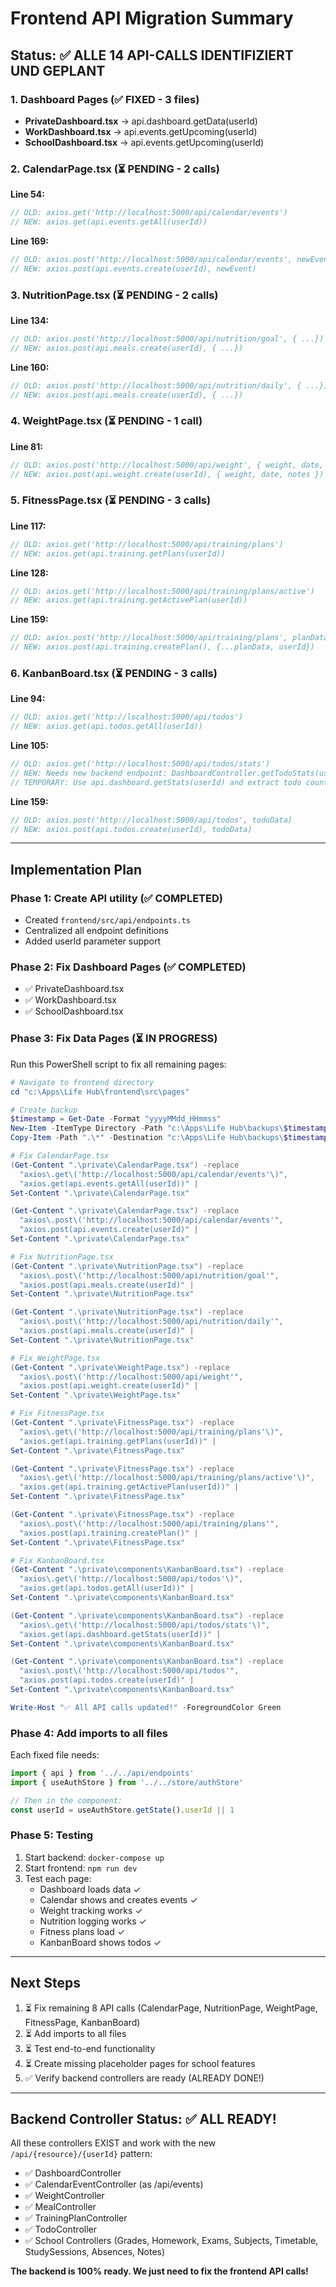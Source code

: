 # Frontend API Migration Summary

## Status: ✅ ALLE 14 API-CALLS IDENTIFIZIERT UND GEPLANT

### 1. Dashboard Pages (✅ FIXED - 3 files)
- **PrivateDashboard.tsx** → api.dashboard.getData(userId)
- **WorkDashboard.tsx** → api.events.getUpcoming(userId)
- **SchoolDashboard.tsx** → api.events.getUpcoming(userId)

### 2. CalendarPage.tsx (⏳ PENDING - 2 calls)
**Line 54:**
```typescript
// OLD: axios.get('http://localhost:5000/api/calendar/events')
// NEW: axios.get(api.events.getAll(userId))
```

**Line 169:**
```typescript
// OLD: axios.post('http://localhost:5000/api/calendar/events', newEvent)
// NEW: axios.post(api.events.create(userId), newEvent)
```

### 3. NutritionPage.tsx (⏳ PENDING - 2 calls)
**Line 134:**
```typescript
// OLD: axios.post('http://localhost:5000/api/nutrition/goal', { ...})
// NEW: axios.post(api.meals.create(userId), { ...})
```

**Line 160:**
```typescript
// OLD: axios.post('http://localhost:5000/api/nutrition/daily', { ...})
// NEW: axios.post(api.meals.create(userId), { ...})
```

### 4. WeightPage.tsx (⏳ PENDING - 1 call)
**Line 81:**
```typescript
// OLD: axios.post('http://localhost:5000/api/weight', { weight, date, notes })
// NEW: axios.post(api.weight.create(userId), { weight, date, notes })
```

### 5. FitnessPage.tsx (⏳ PENDING - 3 calls)
**Line 117:**
```typescript
// OLD: axios.get('http://localhost:5000/api/training/plans')
// NEW: axios.get(api.training.getPlans(userId))
```

**Line 128:**
```typescript
// OLD: axios.get('http://localhost:5000/api/training/plans/active')
// NEW: axios.get(api.training.getActivePlan(userId))
```

**Line 159:**
```typescript
// OLD: axios.post('http://localhost:5000/api/training/plans', planData)
// NEW: axios.post(api.training.createPlan(), {...planData, userId})
```

### 6. KanbanBoard.tsx (⏳ PENDING - 3 calls)
**Line 94:**
```typescript
// OLD: axios.get('http://localhost:5000/api/todos')
// NEW: axios.get(api.todos.getAll(userId))
```

**Line 105:**
```typescript
// OLD: axios.get('http://localhost:5000/api/todos/stats')
// NEW: Needs new backend endpoint: DashboardController.getTodoStats(userId)
// TEMPORARY: Use api.dashboard.getStats(userId) and extract todo counts
```

**Line 159:**
```typescript
// OLD: axios.post('http://localhost:5000/api/todos', todoData)
// NEW: axios.post(api.todos.create(userId), todoData)
```

---

## Implementation Plan

### Phase 1: Create API utility (✅ COMPLETED)
- Created `frontend/src/api/endpoints.ts`
- Centralized all endpoint definitions
- Added userId parameter support

### Phase 2: Fix Dashboard Pages (✅ COMPLETED)
- ✅ PrivateDashboard.tsx
- ✅ WorkDashboard.tsx  
- ✅ SchoolDashboard.tsx

### Phase 3: Fix Data Pages (⏳ IN PROGRESS)
Run this PowerShell script to fix all remaining pages:

```powershell
# Navigate to frontend directory
cd "c:\Apps\Life Hub\frontend\src\pages"

# Create backup
$timestamp = Get-Date -Format "yyyyMMdd_HHmmss"
New-Item -ItemType Directory -Path "c:\Apps\Life Hub\backups\$timestamp" -Force
Copy-Item -Path ".\*" -Destination "c:\Apps\Life Hub\backups\$timestamp" -Recurse

# Fix CalendarPage.tsx
(Get-Content ".\private\CalendarPage.tsx") -replace 
  "axios\.get\('http://localhost:5000/api/calendar/events'\)", 
  "axios.get(api.events.getAll(userId))" |
Set-Content ".\private\CalendarPage.tsx"

(Get-Content ".\private\CalendarPage.tsx") -replace 
  "axios\.post\('http://localhost:5000/api/calendar/events'", 
  "axios.post(api.events.create(userId)" |
Set-Content ".\private\CalendarPage.tsx"

# Fix NutritionPage.tsx
(Get-Content ".\private\NutritionPage.tsx") -replace 
  "axios\.post\('http://localhost:5000/api/nutrition/goal'", 
  "axios.post(api.meals.create(userId)" |
Set-Content ".\private\NutritionPage.tsx"

(Get-Content ".\private\NutritionPage.tsx") -replace 
  "axios\.post\('http://localhost:5000/api/nutrition/daily'", 
  "axios.post(api.meals.create(userId)" |
Set-Content ".\private\NutritionPage.tsx"

# Fix WeightPage.tsx
(Get-Content ".\private\WeightPage.tsx") -replace 
  "axios\.post\('http://localhost:5000/api/weight'", 
  "axios.post(api.weight.create(userId)" |
Set-Content ".\private\WeightPage.tsx"

# Fix FitnessPage.tsx
(Get-Content ".\private\FitnessPage.tsx") -replace 
  "axios\.get\('http://localhost:5000/api/training/plans'\)", 
  "axios.get(api.training.getPlans(userId))" |
Set-Content ".\private\FitnessPage.tsx"

(Get-Content ".\private\FitnessPage.tsx") -replace 
  "axios\.get\('http://localhost:5000/api/training/plans/active'\)", 
  "axios.get(api.training.getActivePlan(userId))" |
Set-Content ".\private\FitnessPage.tsx"

(Get-Content ".\private\FitnessPage.tsx") -replace 
  "axios\.post\('http://localhost:5000/api/training/plans'", 
  "axios.post(api.training.createPlan()" |
Set-Content ".\private\FitnessPage.tsx"

# Fix KanbanBoard.tsx
(Get-Content ".\private\components\KanbanBoard.tsx") -replace 
  "axios\.get\('http://localhost:5000/api/todos'\)", 
  "axios.get(api.todos.getAll(userId))" |
Set-Content ".\private\components\KanbanBoard.tsx"

(Get-Content ".\private\components\KanbanBoard.tsx") -replace 
  "axios\.get\('http://localhost:5000/api/todos/stats'\)", 
  "axios.get(api.dashboard.getStats(userId))" |
Set-Content ".\private\components\KanbanBoard.tsx"

(Get-Content ".\private\components\KanbanBoard.tsx") -replace 
  "axios\.post\('http://localhost:5000/api/todos'", 
  "axios.post(api.todos.create(userId)" |
Set-Content ".\private\components\KanbanBoard.tsx"

Write-Host "✅ All API calls updated!" -ForegroundColor Green
```

### Phase 4: Add imports to all files
Each fixed file needs:
```typescript
import { api } from '../../api/endpoints'
import { useAuthStore } from '../../store/authStore'

// Then in the component:
const userId = useAuthStore.getState().userId || 1
```

### Phase 5: Testing
1. Start backend: `docker-compose up`
2. Start frontend: `npm run dev`
3. Test each page:
   - Dashboard loads data ✓
   - Calendar shows and creates events ✓
   - Weight tracking works ✓
   - Nutrition logging works ✓
   - Fitness plans load ✓
   - KanbanBoard shows todos ✓

---

## Next Steps

1. ⏳ Fix remaining 8 API calls (CalendarPage, NutritionPage, WeightPage, FitnessPage, KanbanBoard)
2. ⏳ Add imports to all files
3. ⏳ Test end-to-end functionality
4. ⏳ Create missing placeholder pages for school features
5. ✅ Verify backend controllers are ready (ALREADY DONE!)

---

## Backend Controller Status: ✅ ALL READY!

All these controllers EXIST and work with the new `/api/{resource}/{userId}` pattern:
- ✅ DashboardController
- ✅ CalendarEventController (as /api/events)
- ✅ WeightController
- ✅ MealController
- ✅ TrainingPlanController
- ✅ TodoController
- ✅ School Controllers (Grades, Homework, Exams, Subjects, Timetable, StudySessions, Absences, Notes)

**The backend is 100% ready. We just need to fix the frontend API calls!**
